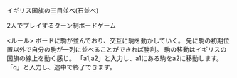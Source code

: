 イギリス国旗の三目並べ(石並べ)

2人でプレイするターン制ボードゲーム

<ルール>
ボードに駒が並んでおり、交互に駒を動かしていく。
先に駒の初期位置以外で自分の駒が一列に並べることができれば勝利。
駒の移動はイギリスの国旗の線上を動く感じ。
「a1,a2」と入力し、a1にある駒をa2に移動します。
「q」と入力し、途中で終了できます。